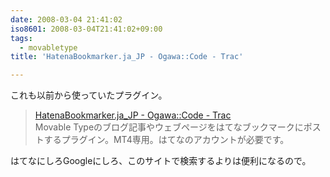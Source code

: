 ```yaml
---
date: 2008-03-04 21:41:02
iso8601: 2008-03-04T21:41:02+09:00
tags:
  - movabletype
title: 'HatenaBookmarker.ja_JP - Ogawa::Code - Trac'

---
```


これも以前から使っていたプラグイン。

<blockquote>
  <div class="quotetitle"><a title="HatenaBookmarker.ja_JP - Ogawa::Code - Trac" href="https://github.com/ogawa/mt-plugin-HatenaBookmarker">HatenaBookmarker.ja_JP - Ogawa::Code - Trac</a></div>
  Movable Typeのブログ記事やウェブページをはてなブックマークにポストするプラグイン。MT4専用。はてなのアカウントが必要です。
</blockquote>

はてなにしろGoogleにしろ、このサイトで検索するよりは便利になるので。
